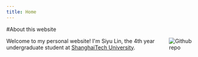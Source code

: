 ```yaml
---
title: Home
---
```


#About this website

[<img src="https://simpleicons.org/icons/github.svg" style="max-width:15%;min-width:40px;float:right;" alt="Github repo" />](https://github.com/yihui/hugo-ivy)

Welcome to my personal website! I'm Siyu Lin, the 4th year undergraduate student at [ShanghaiTech University](https://www.shanghaitech.edu.cn/eng/).
